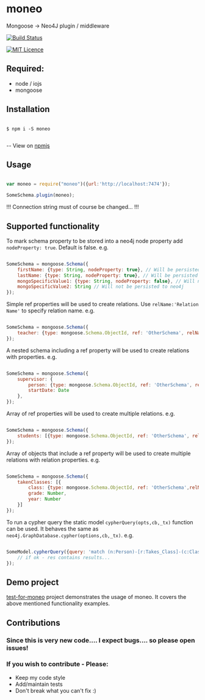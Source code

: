 # moneo
Mongoose -> Neo4J plugin / middleware

[![Build Status](https://travis-ci.org/srfrnk/moneo.svg)](https://travis-ci.org/srfrnk/moneo)

[![MIT Licence](https://badges.frapsoft.com/os/mit/mit.svg?v=103)](https://opensource.org/licenses/mit-license.php)

## Required: 
- node / iojs
- mongoose

## Installation
```

$ npm i -S moneo


```

-- View on [npmjs](https://www.npmjs.com/package/moneo)

## Usage

```javascript

var moneo = require("moneo")({url:'http://localhost:7474'});

SomeSchema.plugin(moneo);

```

!!! Connection string must of course be changed... !!! 

## Supported functionality

To mark schema property to be stored into a neo4j node property add ```nodeProperty: true```. Default is false. 
e.g.
```javascript

SomeSchema = mongoose.Schema({
    firstName: {type: String, nodeProperty: true}, // Will be persisted to neo4j 
    lastName: {type: String, nodeProperty: true}, // Will be persisted to neo4j
    mongoSpecificValue1: {type: String, nodeProperty: false}, // Will not be persisted to neo4j
    mongoSpecificValue2: String // Will not be persisted to neo4j
});

```

Simple ref properties will be used to create relations. Use ```relName:'Relation Name'``` to specify relation name.
e.g.
```javascript

SomeSchema = mongoose.Schema({
    teacher: {type: mongoose.Schema.ObjectId, ref: 'OtherSchema', relName: "Taught By"},
});

```

A nested schema including a ref property will be used to create relations with properties.
e.g.
```javascript

SomeSchema = mongoose.Schema({
    supervisor: {
        person: {type: mongoose.Schema.ObjectId, ref: 'OtherSchema', relName: "Supervised By"},
        startDate: Date
    },
});

```

Array of ref properties will be used to create multiple relations.
e.g.
```javascript

SomeSchema = mongoose.Schema({
    students: [{type: mongoose.Schema.ObjectId, ref: 'OtherSchema', relName: 'Teaches'}]
});

```

Array of objects that include a ref property will be used to create multiple relations with relation properties.
e.g.
```javascript

SomeSchema = mongoose.Schema({
    takenClasses: [{
        class: {type: mongoose.Schema.ObjectId, ref: 'OtherSchema',relName:'Takes Class'},
        grade: Number,
        year: Number
    }]
});

```

To run a cypher query the static model ```cypherQuery(opts,cb,_tx)``` function can be used. It behaves the same as ```neo4j.GraphDatabase.cypher(options,cb,_tx)```.
e.g.
```javascript

SomeModel.cypherQuery({query: 'match (n:Person)-[r:Takes_Class]-(c:Class) return n,r,c'}, function (err, res)     {
    // if ok - res contains results...
});

```

## Demo project
[test-for-moneo](https://github.com/akarsh/test-for-mone) project demonstrates the usage of moneo. It covers the above mentioned functionality examples.

## Contributions
### Since this is very new code.... I expect bugs.... so please open issues!

### If you wish to contribute - Please:
* Keep my code style
* Add/maintain tests
* Don't break what you can't fix :)
